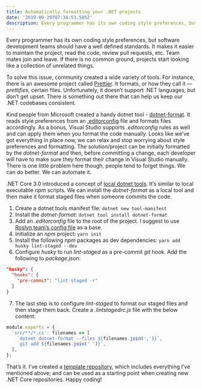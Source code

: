 ```yaml
---
title: Automatically formatting your .NET projects
date: '2019-09-29T07:34:53.585Z'
description: Every programmer has its own coding style preferences, but software development teams should have a well defined standards. It makes it easier to maintain the project, read the code, review pull requests, etc. Team mates join and leave. If there is no common ground, projects start looking like a collection of unrelated things...
---
```


Every programmer has its own coding style preferences, but software development teams should have a well defined standards. It makes it easier to maintain the project, read the code, review pull requests, etc. Team mates join and leave. If there is no common ground, projects start looking like a collection of unrelated things.

To solve this issue, community created a wide variety of tools. For instance, there is an awesome project called [Prettier](https://prettier.io/). It formats, or how they call it — _prettifies_, certain files. Unfortunately, it doesn’t support .NET languages, but don’t get upset. There is something out there that can help us keep our .NET codebases consistent.

Kind people from Microsoft created a handy dotnet tool - [dotnet-format](https://github.com/dotnet/format). It reads style preferences from an [.editorconfig](https://editorconfig.org/) file and formats files accordingly. As a bonus, Visual Studio supports _.editorconfig_ rules as well and can apply them when you format the code manually. Looks like we’ve got everything in place now, we can relax and stop worrying about style preferences and formatting. The solution/project can be initially formatted by the _dotnet-format_ and then, before committing a change, each developer will have to make sure they format their change in Visual Studio manually. There is one little problem here though, people tend to forget things. We can do better. We can automate it.

.NET Core 3.0 introduced a concept of [local dotnet tools](https://docs.microsoft.com/en-us/dotnet/core/whats-new/dotnet-core-3-0#local-tools). It’s similar to local executable _npm_ scripts. We can install the _dotnet-format_ as a local tool and then make it format staged files when someone commits the code.

1. Create a dotnet tools manifest file: `dotnet new tool-manifest`
2. Install the _dotnet-format_: `dotnet tool install dotnet-format`
3. Add an _.editorconfig_ file to the root of the project. I suggest to use [Roslyn team’s config file](https://github.com/dotnet/roslyn/blob/master/.editorconfig) as a base.
4. Initialize an _npm_ project: `yarn init`
5. Install the following _npm_ packages as dev dependencies: `yarn add husky lint-staged --dev`
6. Configure _husky_ to run _lint-staged_ as a pre-commit _git_ hook. Add the following to _package.json_:

```json
"husky": {
  "hooks": {
    "pre-commit": "lint-staged -r"
  }
}
```

7. The last step is to configure _lint-staged_ to format our staged files and then stage them back. Create a _.lintstagedrc.js_ file with the below content:

```javascript
module.exports = {
  'src/**/*.cs': filenames => [
    `dotnet dotnet-format --files ${filenames.join(',')}`,
    `git add ${filenames.join(' ')}`,
  ],
};
```

That’s it. I’ve created a [template repository](https://github.com/eyamenko/dotnet-core-template-repository), which includes everything I’ve mentioned above; and can be used as a starting point when creating new .NET Core repositories. Happy coding!
